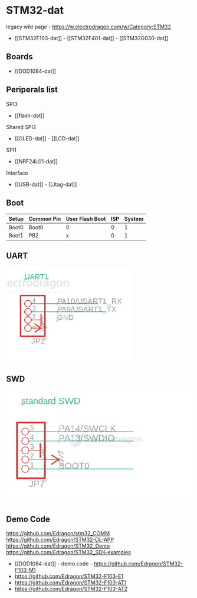 
# STM32-dat

legacy wiki page - https://w.electrodragon.com/w/Category:STM32

- [[STM32F103-dat]] - [[STM32F401-dat]] - [[STM32G030-dat]]


## Boards 

- [[DOD1084-dat]]


## Periperals list 

SPI3
- [[flash-dat]] 

Shared SPI2 
-  [[OLED-dat]] - [[LCD-dat]] 

SPI1
- [[NRF24L01-dat]]

Interface 
- [[USB-dat]] - [[Jtag-dat]]

## Boot 

| Setup | Common Pin | User Flash Boot | ISP | System |
| ----- | ---------- | --------------- | --- | ------ |
| Boot0 | Boot0      | 0               | 0   | 1      |
| Boot1 | PB2        | x               | 0   | 1      |

## UART 

![](2024-01-13-17-55-57.png)

## SWD 

![](2024-01-13-17-56-21.png)


## Demo Code 

https://github.com/Edragon/stm32_COMM
https://github.com/Edragon/STM32-DL-APP
https://github.com/Edragon/STM32_Demo
https://github.com/Edragon/STM32_SDK-examples

- [[DOD1084-dat]] - demo code - https://github.com/Edragon/STM32-F103-M1
- https://github.com/Edragon/STM32-F103-E1
- https://github.com/Edragon/STM32-F103-AT1
- https://github.com/Edragon/STM32-F103-AT2

